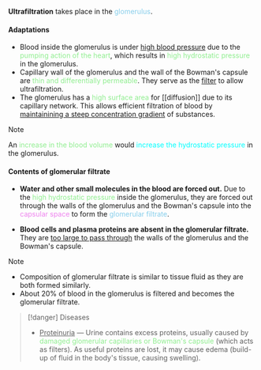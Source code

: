 **Ultrafiltration** takes place in the <span style="color: skyblue">glomerulus</span>.

#### Adaptations
- Blood inside the glomerulus is under <u>high blood pressure</u> due to the <span style="color: lightgreen">pumping action of the heart</span>, which results in <span style="color: lightgreen">high hydrostatic pressure</span> in the glomerulus.
- Capillary wall of the glomerulus and the wall of the Bowman's capsule are <span style="color: lightgreen">thin and differentially permeable</span>. They serve as the <u>filter</u> to allow ultrafiltration.
- The glomerulus has a <span style="color: lightgreen">high surface area</span> for [[diffusion]] due to its capillary network. This allows efficient filtration of blood by <u>maintainining a steep concentration gradient</u> of substances.

> [!note]
> An <span style="color: lightgreen">increase in the blood volume</span> would <span style="color: aqua">increase the hydrostatic pressure</span> in the glomerulus.

#### Contents of glomerular filtrate
- **Water and other small molecules in the blood are forced out.**
  Due to the <span style="color: lightgreen">high hydrostatic pressure</span> inside the glomerulus, they are forced out through the walls of the glomerulus and the Bowman's capsule into the <span style="color: violet">capsular space</span> to form the <span style="color: skyblue">glomerular filtrate</span>.

- **Blood cells and plasma proteins are absent in the glomerular filtrate.**
  They are <u>too large to pass through</u> the walls of the glomerulus and the Bowman's capsule.

> [!note]
> - Composition of glomerular filtrate is similar to tissue fluid as they are both formed similarly.
> - About 20% of blood in the glomerulus is filtered and becomes the glomerular filtrate.

> [!danger] Diseases
> - <u>Proteinuria</u> — Urine contains excess proteins, usually caused by <span style="color: lightgreen">damaged glomerular capillaries or Bowman's capsule</span> (which acts as filters). As useful proteins are lost, it may cause edema (build-up of fluid in the body's tissue, causing swelling).
